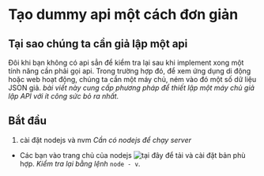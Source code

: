 # Tạo dummy api một cách đơn giản
## Tại sao chúng ta cần giả lập một api
Đôi khi bạn không có api sẳn để kiểm tra lại sau khi implement xong một tính năng cần phải gọi api. Trong trường hợp đó, để xem ứng dụng di động hoặc web hoạt động, chúng ta cần một máy chủ, ném vào đó một số dữ liệu JSON giả.
*bài viết này cung cấp phương pháp để thiết lập một máy chủ giả lập API với ít công sức bỏ ra nhất.*  
## Bắt đầu
1. cài đặt nodejs và nvm
*Cần có nodejs để chạy server*
- Các bạn vào trang chủ của nodejs ![tại đây](https://nodejs.org/en/) để tải và cài đặt bản phù hợp.
*Kiểm tra lại bằng lệnh*
`node - v`.
